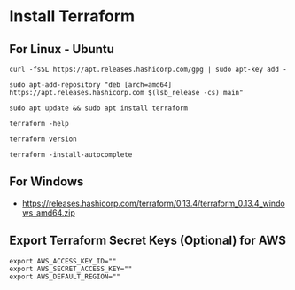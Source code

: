 # Install Terraform

## For Linux - Ubuntu
```
curl -fsSL https://apt.releases.hashicorp.com/gpg | sudo apt-key add -

sudo apt-add-repository "deb [arch=amd64] https://apt.releases.hashicorp.com $(lsb_release -cs) main"

sudo apt update && sudo apt install terraform

terraform -help

terraform version

terraform -install-autocomplete
```

## For Windows
 - https://releases.hashicorp.com/terraform/0.13.4/terraform_0.13.4_windows_amd64.zip


## Export Terraform Secret Keys (Optional) for AWS
```
export AWS_ACCESS_KEY_ID=""
export AWS_SECRET_ACCESS_KEY=""
export AWS_DEFAULT_REGION=""
```
